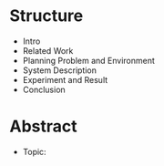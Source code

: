 # Structure
- Intro
- Related Work
- Planning Problem and Environment
- System Description
- Experiment and Result
- Conclusion

# Abstract
- Topic: 